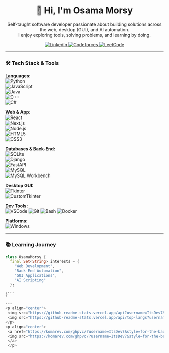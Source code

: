
<h1 align="center">👋 Hi, I'm Osama Morsy</h1>

<p align="center">
  Self-taught software developer passionate about building solutions across the web, desktop (GUI), and AI automation.  
  <br>
  I enjoy exploring tools, solving problems, and learning by doing.
</p>

<p align="center">
  <a href="https://www.linkedin.com/in/osama-m-742098194" target="_blank">
    <img src="https://img.shields.io/badge/LinkedIn-0A66C2?style=for-the-badge&logo=linkedin&logoColor=white" alt="LinkedIn" />
  </a>
  <a href="https://codeforces.com/profile/ItsDev" target="_blank">
    <img src="https://img.shields.io/badge/Codeforces-1f8acb?style=for-the-badge&logo=codeforces&logoColor=white" alt="Codeforces" />
  </a>
  <a href="https://leetcode.com/Osama-MooRsy" target="_blank">
    <img src="https://img.shields.io/badge/LeetCode-FFA116?style=for-the-badge&logo=leetcode&logoColor=black" alt="LeetCode" />
  </a>
</p>


---

### 🛠️ Tech Stack & Tools

**Languages:**  
![Python](https://img.shields.io/badge/Python-FFD43B?style=flat&logo=python&logoColor=darkgreen)  
![JavaScript](https://img.shields.io/badge/JavaScript-323330?style=flat&logo=javascript&logoColor=F7DF1E)  
![Java](https://img.shields.io/badge/Java-ED8B00?style=flat&logo=java&logoColor=white)  
![C++](https://img.shields.io/badge/C++-00599C?style=flat&logo=c%2B%2B&logoColor=white)  
![C#](https://img.shields.io/badge/C%23-239120?style=flat&logo=c-sharp&logoColor=white)


**Web & App:**  
![React](https://img.shields.io/badge/react-%2320232a.svg?style=flat&logo=react&logoColor=%2361DAFB)  
![Next.js](https://img.shields.io/badge/Next.js-000000?style=flat&logo=nextdotjs&logoColor=white)  
![Node.js](https://img.shields.io/badge/Node.js-339933?style=flat&logo=nodedotjs&logoColor=white)  
![HTML5](https://img.shields.io/badge/HTML5-E34F26?style=flat&logo=html5&logoColor=white)  
![CSS3](https://img.shields.io/badge/CSS3-1572B6?style=flat&logo=css3&logoColor=white)


**Databases & Back-End:**  
![SQLite](https://img.shields.io/badge/SQLite-07405E?style=flat&logo=sqlite&logoColor=white)  
![Django](https://img.shields.io/badge/Django-092E20?style=flat&logo=django&logoColor=white)  
![FastAPI](https://img.shields.io/badge/FastAPI-009688?style=flat&logo=fastapi&logoColor=white)  
![MySQL](https://img.shields.io/badge/MySQL-4479A1?style=flat&logo=mysql&logoColor=white)  
![MySQL Workbench](https://img.shields.io/badge/MySQL_Workbench-00758F?style=flat&logo=mysql&logoColor=white)

**Desktop GUI:**  
![Tkinter](https://img.shields.io/badge/Tkinter-FFB400?style=flat&logo=python&logoColor=white)  
![CustomTkinter](https://img.shields.io/badge/CustomTkinter-FF6F00?style=flat&logo=python&logoColor=white)  


**Dev Tools:**  
![VSCode](https://img.shields.io/badge/Visual_Studio_Code-0078D4?style=flat&logo=visual%20studio%20code&logoColor=white)
![Git](https://img.shields.io/badge/GIT-E44C30?style=flat&logo=git&logoColor=white)
![Bash](https://img.shields.io/badge/GNU_Bash-4EAA25?style=flat&logo=GNU%20Bash&logoColor=white)
![Docker](https://img.shields.io/badge/Docker-2496ED?style=flat&logo=docker&logoColor=white)


**Platforms:**  
![Windows](https://img.shields.io/badge/Windows-0078D6?style=flat&logo=windows&logoColor=white)


---

### 📚 Learning Journey

```dart
class OsamaMorsy {
  final Set<String> interests = {
    "Web Development", 
    "Back-End Automation",
    "GUI Applications",
    "AI Scripting"
  };
  
}```

---
<p align="center">
 <img src="https://github-readme-stats.vercel.app/api?username=ItsDev7&show_icons=true&theme=shades-of-purple" alt="ItsDev7 GitHub Stats">
 <img src="https://github-readme-stats.vercel.app/api/top-langs?username=ItsDev7&show_icons=true&locale=en&layout=compact&theme=radical" alt="Top Languages">
</p>
<p align="center">
 <a href="https://komarev.com/ghpvc/?username=ItsDev7&style=for-the-badge">
 <img src="https://komarev.com/ghpvc/?username=ItsDev7&style=for-the-badge" alt="Profile Views">
 </a>
 </p>
